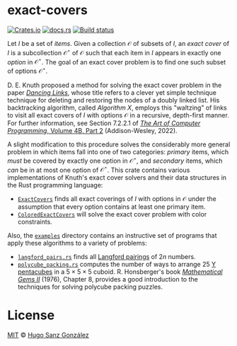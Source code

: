 # exact-covers

[![Crates.io](https://img.shields.io/crates/v/exact-covers)](https://crates.io/crates/exact-covers)
[![docs.rs](https://img.shields.io/docsrs/exact-covers)](https://docs.rs/exact-covers)
[![Build status](https://github.com/hsanzg/exact-covers/actions/workflows/test.yml/badge.svg)](https://github.com/hsanzg/exact-covers/actions/)

Let $I$ be a set of _items_. Given a collection $\mathcal{O}$ of subsets of $I$,
an _exact cover_ of $I$ is a subcollection $\mathcal{O}^\star$ of $\mathcal{O}$
such that each item in $I$ appears in exactly one _option_ in $\mathcal{O}^\star$.
The goal of an exact cover problem is to find one such subset of options
$\mathcal{O}^\star$.

D. E. Knuth proposed a method for solving the exact cover problem in the paper
[_Dancing Links_][dl], whose title refers to a clever yet simple technique
technique for deleting and restoring the nodes of a doubly linked list.
His backtracking algorithm, called _Algorithm X_, employs this "waltzing"
of links to visit all exact covers of $I$ with options $\mathcal{O}$ in
a recursive, depth-first manner. For further information, see Section 7.2.2.1
of [_The Art of Computer Programming_, Volume 4B, Part 2][taocp4b] (Addison-Wesley,
2022).

A slight modification to this procedure solves the considerably more general
problem in which items fall into one of two categories: _primary_ items,
which _must_ be covered by exactly one option in $\mathcal{O}^\star$, and
_secondary_ items, which _can_ be in at most one option of $\mathcal{O}^\star$.
This crate contains various implementations of Knuth's exact cover solvers
and their data structures in the Rust programming language:
- [`ExactCovers`] finds all exact coverings of $I$ with options in $\mathcal{O}$
  under the assumption that every option contains at least one primary item.
- [`ColoredExactCovers`] will solve the exact cover problem with color constraints.

Also, the [`examples`](examples) directory contains an instructive set of programs
that apply these algorithms to a variety of problems:
- [`langford_pairs.rs`] finds all [Langford pairings] of $2n$ numbers.
- [`polycube_packing.rs`] computes the number of ways to arrange 25 [Y pentacubes]
  in a $5\times 5\times 5$ cuboid. R. Honsberger's book [_Mathematical Gems II_][mgems]
  (1976), Chapter 8, provides a good introduction to the techniques for solving
  polycube packing puzzles.

# License

[MIT](LICENSE) &copy; [Hugo Sanz González](https://hgsg.me)

[dl]: https://arxiv.org/pdf/cs/0011047.pdf
[taocp4b]: https://www-cs-faculty.stanford.edu/~knuth/taocp.html#vol4
[`ExactCovers`]: https://docs.rs/exact-covers/latest/exact-covers/xc/struct.ExactCovers.html
[`ColoredExactCovers`]: https://docs.rs/exact-covers/latest/exact-covers/xcc/struct.ColoredExactCovers.html
[`langford_pairs.rs`]: examples/langford_pairs.rs
[Langford pairings]: https://en.wikipedia.org/wiki/Langford_pairing
[`polycube_packing.rs`]: examples/polycube_packing.rs
[Y pentacubes]: https://en.wikipedia.org/wiki/Polycube
[mgems]: https://bookstore.ams.org/dol-2